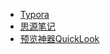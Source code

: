 - [Typora](src/mytool/Typora破解版2022.md)
- [思源笔记](src/mytool/思源笔记.md)
- [预览神器QuickLook](src/mytool/预览神器QuickLook.md)